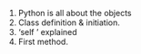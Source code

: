 1. Python is all about the objects
1. Class definition & initiation. 
1. ‘self ’ explained
1. First method.
